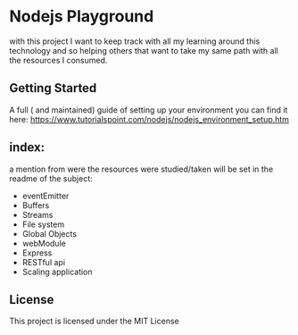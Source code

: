 
# Nodejs Playground

with this project I want to keep track with all my learning around this technology and so helping others that want to take my same path with all the resources I consumed.


## Getting Started
A full ( and maintained) guide of setting up your environment you can find it here:
https://www.tutorialspoint.com/nodejs/nodejs_environment_setup.htm
## index:
a mention from were the resources were studied/taken will be set in the readme of the subject:
* eventEmitter
* Buffers
*  Streams
* File system
* Global Objects
* webModule
* Express
* RESTful api
* Scaling application

## License

This project is licensed under the MIT License
